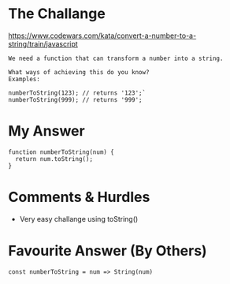 # The Challange

https://www.codewars.com/kata/convert-a-number-to-a-string/train/javascript

```
We need a function that can transform a number into a string.

What ways of achieving this do you know?
Examples:

numberToString(123); // returns '123';`   
numberToString(999); // returns '999';
```

# My Answer

```
function numberToString(num) {
  return num.toString();
}
```

# Comments & Hurdles

* Very easy challange using toString()

# Favourite Answer (By Others)
```
const numberToString = num => String(num)
```